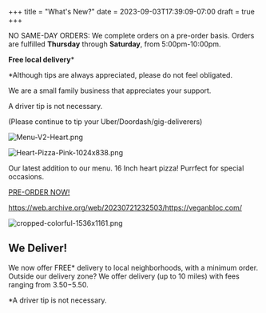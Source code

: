 +++
title = "What's New?"
date = 2023-09-03T17:39:09-07:00
draft = true
+++

NO SAME-DAY ORDERS: We complete orders on a pre-order basis. Orders are fulfilled **Thursday** through **Saturday**, from 5:00pm-10:00pm.

**Free local delivery***

*Although tips are always appreciated, please do not feel obligated.

We are a small family business that appreciates your support.

A driver tip is not necessary.

(Please continue to tip your Uber/Doordash/gig-deliverers)

![Menu-V2-Heart.png](Menu-V2-Heart.png)

![Heart-Pizza-Pink-1024x838.png](Heart-Pizza-Pink-1024x838.png)

Our latest addition to our menu. 16 Inch heart pizza! Purrfect for special occasions.

[PRE-ORDER NOW!](https://web.archive.org/web/20230721232503/https://veganbloc.square.site/)

https://web.archive.org/web/20230721232503/https://veganbloc.com/

![cropped-colorful-1536x1161.png](cropped-colorful-1536x1161.png)

## We Deliver!

We now offer FREE* delivery to local neighborhoods, with a minimum order. Outside our delivery zone? We offer delivery (up to 10 miles) with fees ranging from $3.50-$5.50.

*A driver tip is not necessary.
